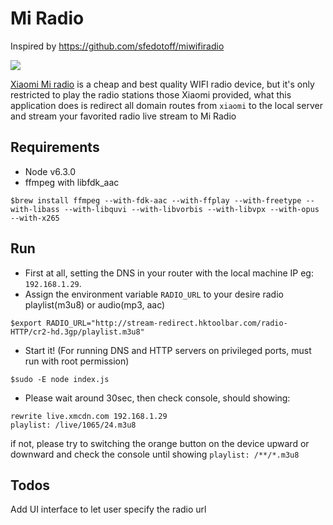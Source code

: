 # Mi Radio
Inspired by https://github.com/sfedotoff/miwifiradio

![](http://xiaomi-mi.com/uploads/CatalogueImage/pvm_xiaomi-mi-internet-radio-white-01_14110_1476950820.jpg)

[Xiaomi Mi radio](http://xiaomi-mi.com/smart-home/xiaomi-mi-internet-radio-white) is a cheap and best quality WIFI radio device, but it's only restricted to play the radio stations those Xiaomi provided, what this application does is redirect all domain routes from `xiaomi` to the local server and stream your favorited radio live stream to Mi Radio

## Requirements
- Node v6.3.0
- ffmpeg with libfdk_aac
```
$brew install ffmpeg --with-fdk-aac --with-ffplay --with-freetype --with-libass --with-libquvi --with-libvorbis --with-libvpx --with-opus --with-x265
```

## Run
* First at all, setting the DNS in your router with the local machine IP eg: `192.168.1.29`.
* Assign the environment variable `RADIO_URL` to your desire radio playlist(m3u8) or audio(mp3, aac)
```
$export RADIO_URL="http://stream-redirect.hktoolbar.com/radio-HTTP/cr2-hd.3gp/playlist.m3u8"
```
* Start it! (For running DNS and HTTP servers on privileged ports, must run with root permission)
```
$sudo -E node index.js
```
* Please wait around 30sec, then check console, should showing:
```
rewrite live.xmcdn.com 192.168.1.29
playlist: /live/1065/24.m3u8
```
if not, please try to switching the orange button on the device upward or downward and check the console until showing `playlist: /**/*.m3u8`


## Todos
Add UI interface to let user specify the radio url
